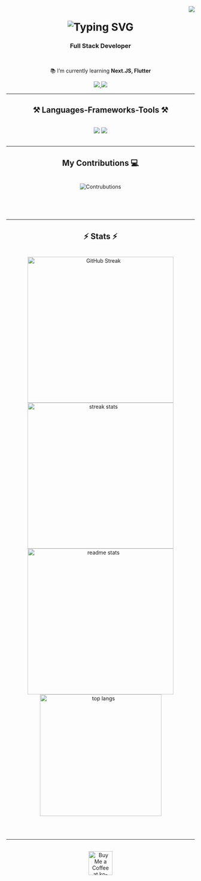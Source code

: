 <img align="right" src="https://visitor-badge.laobi.icu/badge?page_id=mateouribe.mateouribe" />
<h1 align="center">
      <img src="https://readme-typing-svg.demolab.com?font=Poppins&size=35&pause=1000&color=5338F7&vCenter=true&repeat=false&random=false&width=435&lines=Mateo+Arismendy+Uribe" alt="Typing SVG" />
</h1>

<h3 align="center">Full Stack Developer</h3>

<br/>

<div align="center">
 
 📚 I’m currently learning **Next.JS, Flutter**

 </div>
 
<div align="center"> 
  <a href="https://www.linkedin.com/in/mateo-arismendy-uribe/" target="_blank">
    <img src="https://img.shields.io/badge/LinkedIn-0077B5?style=for-the-badge&logo=linkedin&logoColor=white" target="_blank" />
  </a>
  <a href="https://github.com/mateouribe" target="_blank">
     <img src="https://img.shields.io/badge/Portfolio-FF5722?style=for-the-badge&logo=todoist&logoColor=white" target="_blank" /> 
  </a>
</div>

 <hr/>
 
<h2 align="center">⚒️ Languages-Frameworks-Tools ⚒️</h2>
<br/>
<div align="center">
    <img src="https://skillicons.dev/icons?i=js,react,css,html,bootstrap,firebase,jest,cs,dotnet" />
    <img src="https://skillicons.dev/icons?i=azure, git,figma,ai,mysql,postman,wordpress" /><br>
</div>

<br/>
<hr/>

<div align="center">
  <h2>My Contributions 💻</h2>
  <br>
  <img alt="Contrubutions" src="https://raw.githubusercontent.com/mateouribe/mateouribe/output/github-contribution-grid-snake.svg" />
  
  <br/><br/><br/>
</div>

<hr/>

<h2 align="center">⚡ Stats ⚡</h2>
<br>
<div align=center>
  <img width=390 src="https://streak-stats.demolab.com?user=mateouribe&border_radius=10&mode=weekly" alt="GitHub Streak" />
  <img width=390 src="https://github-readme-streak-stats-salesp07.vercel.app/?user=salesp07&count_private=true&theme=react&border_radius=10" alt="streak stats"/>
  <img width=390 src="https://github-readme-stats-salesp07.vercel.app/api?username=salesp07&count_private=true&show_icons=true&theme=react&rank_icon=github&border_radius=10" alt="readme stats" />
  <br/>
  <img width=325 align="center" src="https://github-readme-stats-salesp07.vercel.app/api/top-langs/?username=salesp07&hide=HTML&langs_count=8&layout=compact&theme=react&border_radius=10&size_weight=0.5&count_weight=0.5&exclude_repo=github-readme-stats" alt="top langs" />
</div>

<br/><br/>

<hr/>

<br/>

<div align="center">
<a href='https://ko-fi.com/V7V4RAK9C' target='_blank'><img height='64' style='border:0px;height:64px;' src='https://storage.ko-fi.com/cdn/kofi1.png?v=3' border='0' alt='Buy Me a Coffee at ko-fi.com' /></a>
</div>

<br/>
